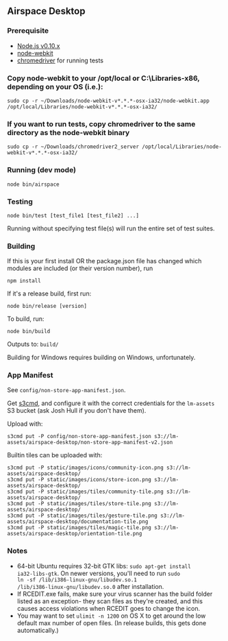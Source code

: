 ## Airspace Desktop

### Prerequisite

- [Node.js v0.10.x](http://nodejs.org/download/)
- [node-webkit](https://github.com/rogerwang/node-webkit#downloads)
- [chromedriver](https://github.com/rogerwang/node-webkit/wiki/chromedriver) for running tests

### Copy node-webkit to your /opt/local or C:\Libraries-x86, depending on your OS (i.e.):

    sudo cp -r ~/Downloads/node-webkit-v*.*.*-osx-ia32/node-webkit.app /opt/local/Libraries/node-webkit-v*.*.*-osx-ia32/

### If you want to run tests, copy chromedriver to the same directory as the node-webkit binary

    sudo cp -r ~/Downloads/chromedriver2_server /opt/local/Libraries/node-webkit-v*.*.*-osx-ia32/

### Running (dev mode)

    node bin/airspace

### Testing

    node bin/test [test_file1 [test_file2] ...]

Running without specifying test file(s) will run the entire set of test suites.

### Building

If this is your first install OR the package.json file has changed which modules are included (or their version number), run

    npm install

If it's a release build, first run:

    node bin/release [version]

To build, run:

    node bin/build

Outputs to: <code>build/</code>

Building for Windows requires building on Windows, unfortunately.

### App Manifest

See <code>config/non-store-app-manifest.json</code>.

Get [s3cmd](http://s3tools.org/), and configure it with the correct credentials for
the <code>lm-assets</code> S3 bucket (ask Josh Hull if you don't have them).

Upload with:

    s3cmd put -P config/non-store-app-manifest.json s3://lm-assets/airspace-desktop/non-store-app-manifest-v2.json

Builtin tiles can be uploaded with:

    s3cmd put -P static/images/icons/community-icon.png s3://lm-assets/airspace-desktop/
    s3cmd put -P static/images/icons/store-icon.png s3://lm-assets/airspace-desktop/
    s3cmd put -P static/images/tiles/community-tile.png s3://lm-assets/airspace-desktop/
    s3cmd put -P static/images/tiles/store-tile.png s3://lm-assets/airspace-desktop/
    s3cmd put -P static/images/tiles/gesture-tile.png s3://lm-assets/airspace-desktop/documentation-tile.png
    s3cmd put -P static/images/tiles/magic-tile.png s3://lm-assets/airspace-desktop/orientation-tile.png

### Notes

* 64-bit Ubuntu requires 32-bit GTK libs: <code>sudo apt-get install ia32-libs-gtk</code>. On newer versions,
  you'll need to run <code>sudo ln -sf /lib/i386-linux-gnu/libudev.so.1 /lib/i386-linux-gnu/libudev.so.0</code>
  after installation.
* If RCEDIT.exe fails, make sure your virus scanner has the build folder listed as an exception-
  they scan files as they're created, and this causes access violations when RCEDIT goes to change the icon.
* You may want to set <code>ulimit -n 1200</code> on OS X to get around the low default max number of open files.
  (In release builds, this gets done automatically.)

